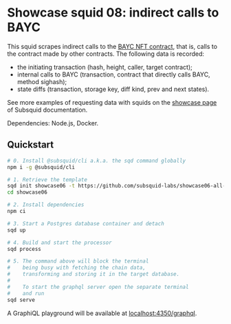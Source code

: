 # Showcase squid 08: indirect calls to BAYC

This squid scrapes indirect calls to the [BAYC NFT contract](https://etherscan.io/address/0xbc4ca0eda7647a8ab7c2061c2e118a18a936f13d), that is, calls to the contract made by other contracts. The following data is recorded:

 * the initiating transaction (hash, height, caller, target contract);
 * internal calls to BAYC (transaction, contract that directly calls BAYC, method sighash);
 * state diffs (transaction, storage key, diff kind, prev and next states).

See more examples of requesting data with squids on the [showcase page](https://docs.subsquid.io/evm-indexing/configuration/showcase) of Subsquid documentation.

Dependencies: Node.js, Docker.

## Quickstart

```bash
# 0. Install @subsquid/cli a.k.a. the sqd command globally
npm i -g @subsquid/cli

# 1. Retrieve the template
sqd init showcase06 -t https://github.com/subsquid-labs/showcase06-all-bayc-call-traces
cd showcase06

# 2. Install dependencies
npm ci

# 3. Start a Postgres database container and detach
sqd up

# 4. Build and start the processor
sqd process

# 5. The command above will block the terminal
#    being busy with fetching the chain data, 
#    transforming and storing it in the target database.
#
#    To start the graphql server open the separate terminal
#    and run
sqd serve
```
A GraphiQL playground will be available at [localhost:4350/graphql](http://localhost:4350/graphql).
